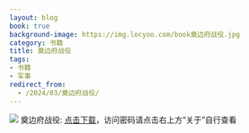 ```yaml
---
layout: blog
book: true
background-image: https://img.locyoo.com/book奠边府战役.jpg
category: 书籍
title: 奠边府战役
tags:
- 书籍
- 军事
redirect_from:
  - /2024/03/奠边府战役/
---
```

![](https://img.locyoo.com/book奠边府战役.jpg)
奠边府战役: <a name = "ref1" href="https://url18.ctfile.com/f/50983618-1045048270-780f64?p=3619">点击下载</a>，访问密码请点击右上方“关于”自行查看